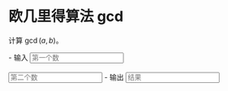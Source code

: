 # 欧几里得算法 gcd

计算 $\gcd(a, b)$。

<div class="grid cards" id="calc" markdown>
- 输入
    <input class="md-input md-input--stretch" id="input-a" type="number" placeholder="第一个数">
    <br><br>
    <input class="md-input md-input--stretch" id="input-b" type="number" placeholder="第二个数">
- 输出
    <input class="md-input md-input--stretch" id="output" placeholder="结果" readonly>
</div>

<script>
window.onload = function() {
    register_calc($("#calc"), function(params) {
        a = parseInt(params.a.val()), b = parseInt(params.b.val());
        if(!Number.isInteger(a) || !Number.isInteger(b) ||
            a <= 0 || b <= 0) return "参数错误";
        if(a > 1e18 || b > 1e18) return "超出计算范围";
        return String(gcd(a, b));
    }, {a: $("#input-a"), b: $("#input-b")}, $("#output"));
}
</script>